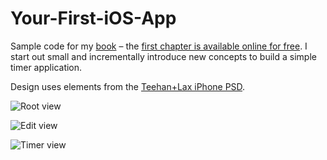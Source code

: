 Your-First-iOS-App
==================

Sample code for my [book](https://leanpub.com/your-first-ios-app) – the [first chapter is available online for free](http://yourfirstiosapp.com). I start out small and incrementally introduce new concepts to build a simple timer application. 

Design uses elements from the [Teehan+Lax iPhone PSD](http://www.teehanlax.com/tools/iphone/).

![Root view](http://static.ashfurrow.com/github/rootView.png)

![Edit view](http://static.ashfurrow.com/github/editView.png)

![Timer view](http://static.ashfurrow.com/github/timerView.png)

